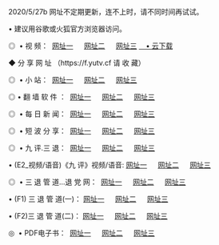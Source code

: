 <p>2020/5/27b 网址不定期更新，连不上时，请不同时间再试试。
<p>• 建议用谷歌或火狐官方浏览器访问。
<p>◎  • 视 频： 
<a href="http://mno.proyectolanuevatierra.com/" target="_blank">网址一</a> 　 
<a href="http://miv.proyectolanuevatierra.com/" target="_blank">网址二</a> 　 
<a href="http://mkk.proyectolanuevatierra.com/b.html" target="_blank">网址三</a>  
<a href="https://yadi.sk/d/d0sUeAOpal3njw" target="_blank">　• 云下载 </a></p>
<p> ◆ 分 享 网 址 <a href="http://mkk.proyectolanuevatierra.com/a.html"></a>（https://f.yutv.cf 请 收 藏） </p>
<p>◎ </span>  •  小 站：  
<a href="http://mno.proyectolanuevatierra.com/f.html" target="_blank">网址一</a> 　 
<a href="http://miv.proyectolanuevatierra.com/h.html" target="_blank">网址二</a> 　 
<a href="http://mkk.proyectolanuevatierra.com/k/" target="_blank">网址三</a></p>
<p>◎  • 翻 墙 软 件 ：  
<a href="http://mno.proyectolanuevatierra.com/ff/" target="_blank">网址一</a> 　 
<a href="http://miv.proyectolanuevatierra.com/s/read/a1_nd.html" target="_blank">网址二</a> 　 
<a href="http://mkk.proyectolanuevatierra.com/ff/index.html" target="_blank">网址三</a></p>
<p>◎ </span>  • 每 日 新 闻：  
<a href="http://mno.proyectolanuevatierra.com/day/" target="_blank">网址一</a> 　 
<a href="http://miv.proyectolanuevatierra.com/day/" target="_blank">网址二</a> 　 
<a href="http://miv.proyectolanuevatierra.com/day/index.html" target="_blank">网址三</a></p>
<p>◎ </span>  • 短 波 分 享：  
<a href="http://mno.proyectolanuevatierra.com/h/" target="_blank">网址一</a> 　 
<a href="http://miv.proyectolanuevatierra.com/h/" target="_blank">网址二</a> 　 
<a href="http://mkk.proyectolanuevatierra.com/h/index.html" target="_blank">网址三</a></p>
<p>◎   • 九 评.三 退：  
<a href="http://mno.proyectolanuevatierra.com/t/" target="_blank">网址一</a> 　 
<a href="http://miv.proyectolanuevatierra.comli/v2/index.html" target="_blank">网址二</a> 　 
<a href="http://mkk.proyectolanuevatierra.com/tt/index.html" target="_blank">网址三</a> 　</p>
<p>  • (E2_视频/语音)《九 评》视频/语音: 
<a href="http://miv.proyectolanuevatierra.com/7738.html" target="_blank">网址一</a> 　 
<a href="http://miv.proyectolanuevatierra.com/7614.html" target="_blank">网址二</a> 　 
<a href="http://mkk.proyectolanuevatierra.com/7633.html" target="_blank">网址三</a></p>
<p>◎   • 三 退 管 道...退 党 网：  
<a href="http://mno.proyectolanuevatierra.com/go/td1.html" target="_blank">网址一</a> 　 
<a href="http://miv.proyectolanuevatierra.com/go/td2.html" target="_blank">网址二</a> 　 
<a href="http://mkk.proyectolanuevatierra.com/go/td3.html" target="_blank">网址三</a></p>
<p>  • (F1) 三 退 管 道(一)： 
<a href="http://mno.proyectolanuevatierra.com/dd/" target="_blank">网址一</a> 　 
<a href="http://miv.proyectolanuevatierra.com/s/read/a1_tdx.html" target="_blank">网址二</a> 　 
<a href="http://mkk.proyectolanuevatierra.com/dd/" target="_blank">网址三</a></p>
<p>  • (F2)三 退 管 道(二)： 
<a href="http://miv.proyectolanuevatierra.com/d/" target="_blank">网址一</a> 　 
<a href="http://mno.proyectolanuevatierra.com/d/index.html" target="_blank">网址二</a> 　 
<a href="http://mkk.proyectolanuevatierra.com/d/" target="_blank">网址三</a></p>
<p>◎   • PDF电子书：  
<a href="http://mno.proyectolanuevatierra.com/p/" target="_blank">网址一</a> 　 
<a href="http://miv.proyectolanuevatierra.com/p/index.html" target="_blank">网址二</a> 　 
<a href="http://mkk.proyectolanuevatierra.com/p/" target="_blank">网址三</a></p>
